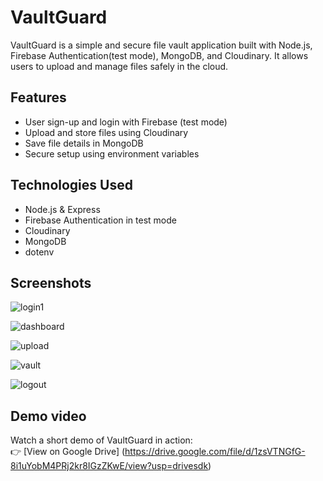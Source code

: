 # VaultGuard

VaultGuard is a simple and secure file vault application built with Node.js, Firebase Authentication(test mode), MongoDB, and Cloudinary. It allows users to upload and manage files safely in the cloud.

## Features

- User sign-up and login with Firebase (test mode)
- Upload and store files using Cloudinary
- Save file details in MongoDB
- Secure setup using environment variables

## Technologies Used

- Node.js & Express
- Firebase Authentication in test mode
- Cloudinary
- MongoDB
- dotenv


## Screenshots

![login1](https://github.com/user-attachments/assets/2b22e946-3eb1-41f9-a4a5-3ca3121f49b2)

![dashboard](https://github.com/user-attachments/assets/b26e68df-a18b-447c-b1da-d8a3e175267b)

![upload](https://github.com/user-attachments/assets/68c03445-4f39-4a5a-8478-43636b536662)

![vault](https://github.com/user-attachments/assets/70f8f307-6d27-406f-b333-8cf58601d65e)

![logout](https://github.com/user-attachments/assets/1074f100-4c35-417d-babb-9b220e71cdc1)


## Demo video

Watch a short demo of VaultGuard in action:  
👉 [View on Google Drive] (https://drive.google.com/file/d/1zsVTNGfG-8i1uYobM4PRj2kr8IGzZKwE/view?usp=drivesdk)







